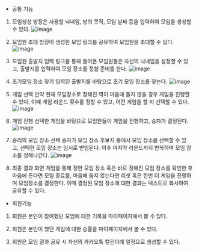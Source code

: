 - 공통 기능
1. 모임생성
방장은 사용할 닉네임, 방의 목적, 모임 날짜 등을 입력하여 모임을 생성할 수 있다.
![image](https://github.com/user-attachments/assets/9706ff13-3dde-4234-8988-5084f355ffad)

2. 모임원 초대
방장이 생성한 모임 링크를 공유하여 모임원을 초대할 수 있다.
![image](https://github.com/user-attachments/assets/9087cb83-7f30-4b9e-b456-f5a20ea33060)

3. 모임원 출발지 입력
링크를 통해 들어온 모임원들은 자신의 닉네임을 설정할 수 있고, 출발지를 입력하여 모임 장소를 정할 준비를 한다.
![image](https://github.com/user-attachments/assets/b7224388-4add-43b0-879c-b7e612721c43)

4. 초기모임 장소 찾기
입력된 출발지를 바탕으로 초기 모임 장소를 찾는다.
![image](https://github.com/user-attachments/assets/57b7cc72-bacb-497a-ba15-0921bb175ba0)

5. 게임 선택
만약 현재 모임장소로 정해진 역이 마음에 들지 않을 경우 게임을 진행할 수 있다. 
이때 게임 라운드 횟수를 정할 수 있고, 어떤 게임을 할 지 선택할 수 있다.
![image](https://github.com/user-attachments/assets/c521caab-7448-4d68-bdb9-d96c4e3814c9)

6. 게임 진행
선택한 게임을 바탕으로 모임원들이 게임을 진행하고, 승자가 결정된다.
![image](https://github.com/user-attachments/assets/95d4b70c-870a-429d-8f8b-1874e9554bf4)

7. 승리의 모임 장소 선택
승자가 모임 장소 후보지 중에서 모임 장소를 선택할 수 있고, 선택한 모임 장소는 임시로 반영된다. 이후 마지막 라운드까지 반복하며 모임 장소를 정해나간다.
![image](https://github.com/user-attachments/assets/6c86365f-ff72-4048-aeec-b25973f7c378)

8. 최종 결과 화면
게임을 통해 정한 모임 장소 혹은 바로 정해진 모임 장소를 확인한 후 마음에 든다면 모임 종료를, 마음에 들지 않는다면 리셋 혹은 한번 더 게임을 진행하며 모임장소를 결정한다.
이때 결정된 모임 장소에 대한 결과는 텍스트로 복사하여 공유할 수 있다.


+ 회원기능
1. 회원은 본인이 참여했던 모임에 대한 기록을 마이페이지에서 볼 수 있다.

2. 회원은 본인이 했던 게임에 대한 승률을 마이페이지에서 볼 수 있다.
3. 회원은 모임 결과 공유 시 자신의 카카오톡 캘린더에 일정으로 생성할 수 있다.

